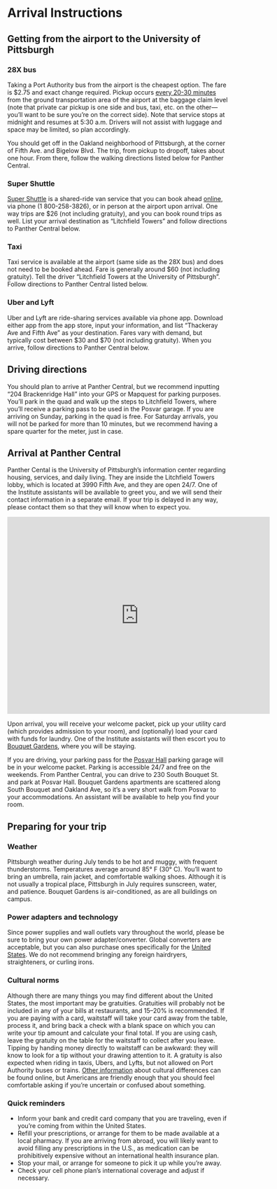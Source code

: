 # Arrival Instructions

## Getting from the airport to the University of Pittsburgh

### 28X bus

Taking a Port Authority bus from the airport is the cheapest option. The fare is $2.75 and exact change required. Pickup occurs [every 20-30 minutes](https://www.portauthority.org/PAAC/apps/maps/28x.pdf) from the ground transportation area of the airport at the baggage claim level (note that private car pickup is one side and bus, taxi, etc. on the other—you’ll want to be sure you’re on the correct side). Note that service stops at midnight and resumes at 5:30 a.m. Drivers will not assist with luggage and space may be limited, so plan accordingly. 

You should get off in the Oakland neighborhood of Pittsburgh, at the corner of Fifth Ave. and Bigelow Blvd. The trip, from pickup to dropoff, takes about one hour. From there, follow the walking directions listed below for Panther Central.

### Super Shuttle 

[Super Shuttle](www.supershuttle.com) is a shared-ride van service that you can book ahead [online](https://www.supershuttle.com/locations/pittsburghpit/), via phone (1 800-258-3826), or in person at the airport upon arrival. One way trips are $26 (not including gratuity), and you can book round trips as well. List your arrival destination as “Litchfield Towers” and follow directions to Panther Central below.

### Taxi

Taxi service is available at the airport (same side as the 28X bus) and does not need to be booked ahead. Fare is generally around $60 (not including gratuity). Tell the driver “Litchfield Towers at the University of Pittsburgh”. Follow directions to Panther Central listed below.

### Uber and Lyft

Uber and Lyft are ride-sharing services available via phone app. Download either app from the app store, input your information, and list “Thackeray Ave and Fifth Ave” as your destination. Fares vary with demand, but typically cost between $30 and $70 (not including gratuity). When you arrive, follow directions to Panther Central below.

## Driving directions

You should plan to arrive at Panther Central, but we recommend inputting “204 Brackenridge Hall” into your GPS or Mapquest for parking purposes. You’ll park in the quad and walk up the steps to Litchfield Towers, where you’ll receive a parking pass to be used in the Posvar garage. If you are arriving on Sunday, parking in the quad is free. For Saturday arrivals, you will not be parked for more than 10 minutes, but we recommend having a spare quarter for the meter, just in case.

## Arrival at Panther Central

Panther Cental is the University of Pittsburgh’s information center regarding housing, services, and daily living. They are inside the Litchfield Towers lobby, which is located at 3990 Fifth Ave, and they are open 24/7. One of the Institute assistants will be available to greet you, and we will send their contact information in a separate email. If your trip is delayed in any way, please contact them so that they will know when to expect you.

<iframe src="https://www.google.com/maps/place/Litchfield+Towers/@40.4425768,-79.9588636,17z/data=!3m1!4b1!4m5!3m4!1s0x8834f229a4813fd1:0xc31e99c1cd40a71e!8m2!3d40.4425727!4d-79.9566749" width="600" height="450" frameborder="0" style="border:0" allowfullscreen></iframe>

Upon arrival, you will receive your welcome packet, pick up your utility card (which provides admission to your room), and (optionally) load your card with funds for laundry. One of the Institute assistants will then escort you to [Bouquet Gardens](https://www.studentaffairs.pitt.edu/drs/bouquet-gardens/), where you will be staying.

If you are driving, your parking pass for the [Posvar Hall](http://www.tour.pitt.edu/tour/wesley-w-posvar-hall) parking garage will be in your welcome packet. Parking is accessible 24/7 and free on the weekends. From Panther Central, you can drive to 230 South Bouquet St. and park at Posvar Hall. Bouquet Gardens apartments are scattered along South Bouquet and Oakland Ave, so it’s a very short walk from Posvar to your accommodations. An assistant will be available to help you find your room.

## Preparing for your trip

### Weather

Pittsburgh weather during July tends to be hot and muggy, with frequent thunderstorms. Temperatures average around 85° F (30° C). You’ll want to bring an umbrella, rain jacket, and comfortable walking shoes. Although it is not usually a tropical place, Pittsburgh in July requires sunscreen, water, and patience. Bouquet Gardens is air-conditioned, as are all buildings on campus.

### Power adapters and technology

Since power supplies and wall outlets vary throughout the world, please be sure to bring your own power adapter/converter. Global converters are acceptable, but you can also purchase ones specifically for the [United States](https://www.power-plugs-sockets.com/united-states-of-america/). We do not recommend bringing any foreign hairdryers, straighteners, or curling irons.

### Cultural norms

Although there are many things you may find different about the United States, the most important may be gratuities. Gratuities will probably not be included in any of your bills at restaurants, and 15–20% is recommended. If you are paying with a card, waitstaff will take your card away from the table, process it, and bring back a check with a blank space on which you can write your tip amount and calculate your final total. If you are using cash, leave the gratuity on the table for the waitstaff to collect after you leave. Tipping by handing money directly to waitstaff can be awkward: they will know to look for a tip without your drawing attention to it. A gratuity is also expected when riding in taxis, Ubers, and Lyfts, but not allowed on Port Authority buses or trains. [Other information](https://www.interexchange.org/american-culture/cultural-customs-us/) about cultural differences can be found online, but Americans are friendly enough that you should feel comfortable asking if you’re uncertain or confused about something.

### Quick reminders

* Inform your bank and credit card company that you are traveling, even if you’re coming from within the United States.
* Refill your prescriptions, or arrange for them to be made available at a local pharmacy. If you are arriving from abroad, you will likely want to avoid filling any prescriptions in the U.S., as medication can be prohibitively expensive without an international health insurance plan.
* Stop your mail, or arrange for someone to pick it up while you’re away.
* Check your cell phone plan’s international coverage and adjust if necessary.

